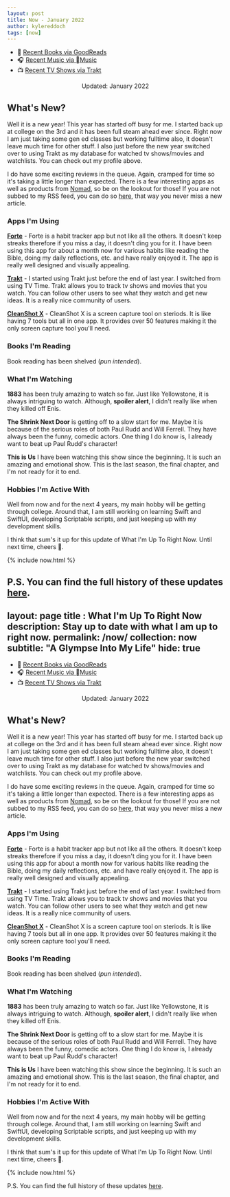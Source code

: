 ```yaml
---
layout: post
title: Now - January 2022
author: kylereddoch
tags: [now]
---
```


- 📖 [Recent Books via GoodReads](https://www.goodreads.com/kylereddoch)
- 🎧 [Recent Music via Music](https://itunes.apple.com/profile/kylereddoch)
- 📺 [Recent TV Shows via Trakt](https://trakt.tv/users/kylereddoch)

<div style="width: 100%; text-align: center;">Updated: January 2022</div>

## What's New?

Well it is a new year! This year has started off busy for me. I started back up at college on the 3rd and it has been full steam ahead ever since. Right now I am just taking some gen ed classes but working fulltime also, it doesn't leave much time for other stuff. I also just before the new year switched over to using Trakt as my database for watched tv shows/movies and watchlists. You can check out my profile above.

I do have some exciting reviews in the queue. Again, cramped for time so it's taking a little longer than expected. There is a few interesting apps as well as products from [Nomad](https://nomadgoods.com), so be on the lookout for those! If you are not subbed to my RSS feed, you can do so [here](https://www.kylereddoch.me/feed.xml), that way you never miss a new article.

### Apps I'm Using

**[Forte](https://fortehabits.com)** - Forte is a habit tracker app but not like all the others. It doesn't keep streaks therefore if you miss a day, it doesn't ding you for it. I have been using this app for about a month now for various habits like reading the Bible, doing my daily reflections, etc. and have really enjoyed it. The app is really well designed and visually appealing.

**[Trakt](https://trakt.tv)** - I started using Trakt just before the end of last year. I switched from using TV Time. Trakt allows you to track tv shows and movies that you watch. You can follow other users to see what they watch and get new ideas. It is a really nice community of users.

**[CleanShot X](https://cleanshot.com)** - CleanShot X is a screen capture tool on steriods. It is like having 7 tools but all in one app. It provides over 50 features making it the only screen capture tool you'll need.

### Books I'm Reading

Book reading has been shelved (*pun intended*).

### What I'm Watching

**1883** has been truly amazing to watch so far. Just like Yellowstone, it is always intriguing to watch. Although, **spoiler alert**, I didn't really like when they killed off Enis.

**The Shrink Next Door** is getting off to a slow start for me. Maybe it is because of the serious roles of both Paul Rudd and Will Ferrell. They have always been the funny, comedic actors. One thing I do know is, I already want to beat up Paul Rudd's character!

**This is Us** I have been watching this show since the beginning. It is such an amazing and emotional show. This is the last season, the final chapter, and I'm not ready for it to end.

### Hobbies I'm Active With

Well from now and for the next 4 years, my main hobby will be getting through college. Around that, I am still working on learning Swift and SwiftUI, developing Scriptable scripts, and just keeping up with my development skills.

I think that sum's it up for this update of What I'm Up To Right Now. Until next time, cheers 🍻.

{% include now.html %}

P.S. You can find the full history of these updates [here](https://www.kylereddoch.me/tags/#now).
--- 
layout: page
title : What I'm Up To Right Now
description: Stay up to date with what I am up to right now.
permalink: /now/
collection: now
subtitle: "A Glympse Into My Life" 
hide: true
---

- 📖 [Recent Books via GoodReads](https://www.goodreads.com/kylereddoch)
- 🎧 [Recent Music via Music](https://itunes.apple.com/profile/kylereddoch)
- 📺 [Recent TV Shows via Trakt](https://trakt.tv/users/kylereddoch)

<div style="width: 100%; text-align: center;">Updated: January 2022</div>

## What's New?

Well it is a new year! This year has started off busy for me. I started back up at college on the 3rd and it has been full steam ahead ever since. Right now I am just taking some gen ed classes but working fulltime also, it doesn't leave much time for other stuff. I also just before the new year switched over to using Trakt as my database for watched tv shows/movies and watchlists. You can check out my profile above.

I do have some exciting reviews in the queue. Again, cramped for time so it's taking a little longer than expected. There is a few interesting apps as well as products from [Nomad](https://nomadgoods.com), so be on the lookout for those! If you are not subbed to my RSS feed, you can do so [here](https://www.kylereddoch.me/feed.xml), that way you never miss a new article.

### Apps I'm Using

**[Forte](https://fortehabits.com)** - Forte is a habit tracker app but not like all the others. It doesn't keep streaks therefore if you miss a day, it doesn't ding you for it. I have been using this app for about a month now for various habits like reading the Bible, doing my daily reflections, etc. and have really enjoyed it. The app is really well designed and visually appealing.

**[Trakt](https://trakt.tv)** - I started using Trakt just before the end of last year. I switched from using TV Time. Trakt allows you to track tv shows and movies that you watch. You can follow other users to see what they watch and get new ideas. It is a really nice community of users.

**[CleanShot X](https://cleanshot.com)** - CleanShot X is a screen capture tool on steriods. It is like having 7 tools but all in one app. It provides over 50 features making it the only screen capture tool you'll need.

### Books I'm Reading

Book reading has been shelved (*pun intended*).

### What I'm Watching

**1883** has been truly amazing to watch so far. Just like Yellowstone, it is always intriguing to watch. Although, **spoiler alert**, I didn't really like when they killed off Enis.

**The Shrink Next Door** is getting off to a slow start for me. Maybe it is because of the serious roles of both Paul Rudd and Will Ferrell. They have always been the funny, comedic actors. One thing I do know is, I already want to beat up Paul Rudd's character!

**This is Us** I have been watching this show since the beginning. It is such an amazing and emotional show. This is the last season, the final chapter, and I'm not ready for it to end.

### Hobbies I'm Active With

Well from now and for the next 4 years, my main hobby will be getting through college. Around that, I am still working on learning Swift and SwiftUI, developing Scriptable scripts, and just keeping up with my development skills.

I think that sum's it up for this update of What I'm Up To Right Now. Until next time, cheers 🍻.

{% include now.html %}

P.S. You can find the full history of these updates [here](https://www.kylereddoch.me/tags/#now).
